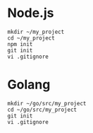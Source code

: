 # Node.js
```
mkdir ~/my_project
cd ~/my_project
npm init
git init
vi .gitignore
```

# Golang
```
mkdir ~/go/src/my_project
cd ~/go/src/my_project
git init
vi .gitignore
```
